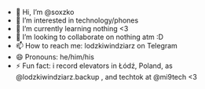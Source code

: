 - 👋 Hi, I’m @soxzko
- 👀 I’m interested in technology/phones
- 🌱 I’m currently learning nothing <3
- 💞️ I’m looking to collaborate on nothing atm :D
- 📫 How to reach me: lodzkiwindziarz on Telegram
- 😄 Pronouns: he/him/his
- ⚡ Fun fact: i record elevators in Łódź, Poland, as @lodzkiwindziarz.backup , and techtok at @mi9tech <3

<!---
soxzko/soxzko is a ✨ special ✨ repository because its `README.md` (this file) appears on your GitHub profile.
You can click the Preview link to take a look at your changes.
--->
